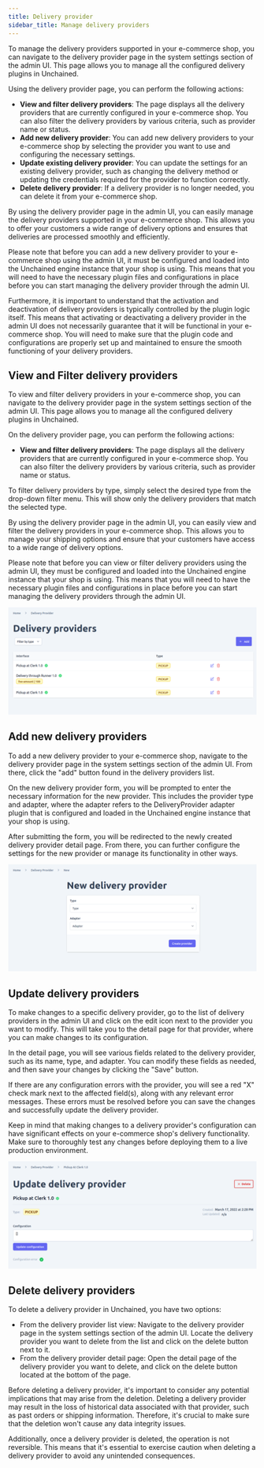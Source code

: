 ```yaml
---
title: Delivery provider
sidebar_title: Manage delivery providers
---
```

To manage the delivery providers supported in your e-commerce shop, you can navigate to the delivery provider page in the system settings section of the admin UI. This page allows you to manage all the configured delivery plugins in Unchained.

Using the delivery provider page, you can perform the following actions:
- **View and filter delivery providers**: The page displays all the delivery providers that are currently configured in your e-commerce shop. You can also filter the delivery providers by various criteria, such as provider name or status.
- **Add new delivery provider**: You can add new delivery providers to your e-commerce shop by selecting the provider you want to use and configuring the necessary settings.
- **Update existing delivery provider**: You can update the settings for an existing delivery provider, such as changing the delivery method or updating the credentials required for the provider to function correctly.
- **Delete delivery provider**: If a delivery provider is no longer needed, you can delete it from your e-commerce shop.

By using the delivery provider page in the admin UI, you can easily manage the delivery providers supported in your e-commerce shop. This allows you to offer your customers a wide range of delivery options and ensures that deliveries are processed smoothly and efficiently.

Please note that before you can add a new delivery provider to your e-commerce shop using the admin UI, it must be configured and loaded into the Unchained engine instance that your shop is using. This means that you will need to have the necessary plugin files and configurations in place before you can start managing the delivery provider through the admin UI.

Furthermore, it is important to understand that the activation and deactivation of delivery providers is typically controlled by the plugin logic itself. This means that activating or deactivating a delivery provider in the admin UI does not necessarily guarantee that it will be functional in your e-commerce shop. You will need to make sure that the plugin code and configurations are properly set up and maintained to ensure the smooth functioning of your delivery providers.

## View and Filter delivery providers
To view and filter delivery providers in your e-commerce shop, you can navigate to the delivery provider page in the system settings section of the admin UI. This page allows you to manage all the configured delivery plugins in Unchained.

On the delivery provider page, you can perform the following actions:
- **View and filter delivery providers**: The page displays all the delivery providers that are currently configured in your e-commerce shop. You can also filter the delivery providers by various criteria, such as provider name or status.

To filter delivery providers by type, simply select the desired type from the drop-down filter menu. This will show only the delivery providers that match the selected type.

By using the delivery provider page in the admin UI, you can easily view and filter the delivery providers in your e-commerce shop. This allows you to manage your shipping options and ensure that your customers have access to a wide range of delivery options.

Please note that before you can view or filter delivery providers using the admin UI, they must be configured and loaded into the Unchained engine instance that your shop is using. This means that you will need to have the necessary plugin files and configurations in place before you can start managing the delivery providers through the admin UI.

![diagram](../images/admin-ui/delivery-provider/delivery-provider-list.png)
## Add new delivery providers
To add a new delivery provider to your e-commerce shop, navigate to the delivery provider page in the system settings section of the admin UI. From there, click the "add" button found in the delivery providers list.

On the new delivery provider form, you will be prompted to enter the necessary information for the new provider. This includes the provider type and adapter, where the adapter refers to the DeliveryProvider adapter plugin that is configured and loaded in the Unchained engine instance that your shop is using.

After submitting the form, you will be redirected to the newly created delivery provider detail page. From there, you can further configure the settings for the new provider or manage its functionality in other ways.

![diagram](../images/admin-ui/delivery-provider/new-delivery-provider-form.png)

## Update delivery providers
To make changes to a specific delivery provider, go to the list of delivery providers in the admin UI and click on the edit icon next to the provider you want to modify. This will take you to the detail page for that provider, where you can make changes to its configuration.

In the detail page, you will see various fields related to the delivery provider, such as its name, type, and adapter. You can modify these fields as needed, and then save your changes by clicking the "Save" button.

If there are any configuration errors with the provider, you will see a red "X" check mark next to the affected field(s), along with any relevant error messages. These errors must be resolved before you can save the changes and successfully update the delivery provider.

Keep in mind that making changes to a delivery provider's configuration can have significant effects on your e-commerce shop's delivery functionality. Make sure to thoroughly test any changes before deploying them to a live production environment.

![diagram](../images/admin-ui/delivery-provider/edit-delivery-provider.png)


## Delete delivery providers

To delete a delivery provider in Unchained, you have two options:
- From the delivery provider list view: Navigate to the delivery provider page in the system settings section of the admin UI. Locate the delivery provider you want to delete from the list and click on the delete button next to it.
- From the delivery provider detail page: Open the detail page of the delivery provider you want to delete, and click on the delete button located at the bottom of the page.

Before deleting a delivery provider, it's important to consider any potential implications that may arise from the deletion. Deleting a delivery provider may result in the loss of historical data associated with that provider, such as past orders or shipping information. Therefore, it's crucial to make sure that the deletion won't cause any data integrity issues.

Additionally, once a delivery provider is deleted, the operation is not reversible. This means that it's essential to exercise caution when deleting a delivery provider to avoid any unintended consequences.
